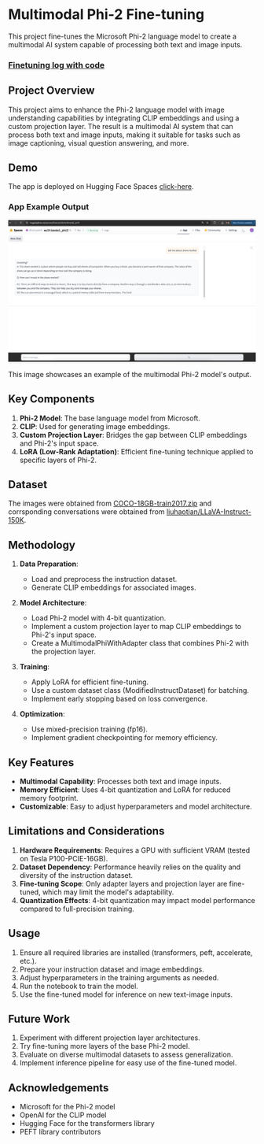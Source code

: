 # Multimodal Phi-2 Fine-tuning

This project fine-tunes the Microsoft Phi-2 language model to create a multimodal AI system capable of processing both text and image inputs.

### [Finetuning log with code](https://github.com/dhairyag/extensive_AI_reimagined_advanced/blob/main/session_30/phi2-finetune-150k-4k-itr.ipynb)

## Project Overview

This project aims to enhance the Phi-2 language model with image understanding capabilities by integrating CLIP embeddings and using a custom projection layer. The result is a multimodal AI system that can process both text and image inputs, making it suitable for tasks such as image captioning, visual question answering, and more.

## Demo
The app is deployed on Hugging Face Spaces [click-here](https://huggingface.co/spaces/dhairyashil/multimodal_phi2).


### App Example Output

![Example Output](images/HF_app_screenshot.png)

This image showcases an example of the multimodal Phi-2 model's output.



## Key Components

1. **Phi-2 Model**: The base language model from Microsoft.
2. **CLIP**: Used for generating image embeddings.
3. **Custom Projection Layer**: Bridges the gap between CLIP embeddings and Phi-2's input space.
4. **LoRA (Low-Rank Adaptation)**: Efficient fine-tuning technique applied to specific layers of Phi-2.

## Dataset
The images were obtained from [COCO-18GB-train2017.zip](http://images.cocodataset.org/zips/train2017.zip) and corrsponding conversations were obtained from [liuhaotian/LLaVA-Instruct-150K](https://huggingface.co/datasets/liuhaotian/LLaVA-Instruct-150K).


## Methodology

1. **Data Preparation**: 
   - Load and preprocess the instruction dataset.
   - Generate CLIP embeddings for associated images.

2. **Model Architecture**:
   - Load Phi-2 model with 4-bit quantization.
   - Implement a custom projection layer to map CLIP embeddings to Phi-2's input space.
   - Create a MultimodalPhiWithAdapter class that combines Phi-2 with the projection layer.

3. **Training**:
   - Apply LoRA for efficient fine-tuning.
   - Use a custom dataset class (ModifiedInstructDataset) for batching.
   - Implement early stopping based on loss convergence.

4. **Optimization**:
   - Use mixed-precision training (fp16).
   - Implement gradient checkpointing for memory efficiency.

## Key Features

- **Multimodal Capability**: Processes both text and image inputs.
- **Memory Efficient**: Uses 4-bit quantization and LoRA for reduced memory footprint.
- **Customizable**: Easy to adjust hyperparameters and model architecture.

## Limitations and Considerations

1. **Hardware Requirements**: Requires a GPU with sufficient VRAM (tested on Tesla P100-PCIE-16GB).
2. **Dataset Dependency**: Performance heavily relies on the quality and diversity of the instruction dataset.
3. **Fine-tuning Scope**: Only adapter layers and projection layer are fine-tuned, which may limit the model's adaptability.
4. **Quantization Effects**: 4-bit quantization may impact model performance compared to full-precision training.

## Usage

1. Ensure all required libraries are installed (transformers, peft, accelerate, etc.).
2. Prepare your instruction dataset and image embeddings.
3. Adjust hyperparameters in the training arguments as needed.
4. Run the notebook to train the model.
5. Use the fine-tuned model for inference on new text-image inputs.

## Future Work

1. Experiment with different projection layer architectures.
2. Try fine-tuning more layers of the base Phi-2 model.
3. Evaluate on diverse multimodal datasets to assess generalization.
4. Implement inference pipeline for easy use of the fine-tuned model.

## Acknowledgements

- Microsoft for the Phi-2 model
- OpenAI for the CLIP model
- Hugging Face for the transformers library
- PEFT library contributors


